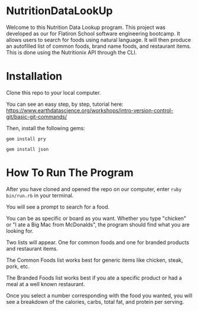 # NutritionDataLookUp

Welcome to this Nutrition Data Lookup program. This project was developed as our for Flatiron School software engineering bootcamp. It allows users to search for foods using natural language. It will then produce an autofilled list of common foods, brand name foods, and restaurant items. This is done using the Nutritionix API through the CLI.

# Installation

Clone this repo to your local computer.

You can see an easy step, by step, tutorial here: https://www.earthdatascience.org/workshops/intro-version-control-git/basic-git-commands/

Then, install the following gems:

```
gem install pry
```
```
gem install json
```

# How To Run The Program

After you have cloned and opened the repo on our computer, enter ```ruby bin/run.rb``` in your terminal.

You will see a prompt to search for a food. 

You can be as specific or board as you want. Whether you type "chicken" or "I ate a Big Mac from McDonalds", the program should find what you are looking for. 

Two lists will appear. One for common foods and one for branded products and restaurant items.

The Common Foods list works best for generic items like chicken, steak, pork, etc.

The Branded Foods list works best if you ate a specific product or had a meal at a well known restaurant.

Once you select a number corresponding with the food you wanted, you will see a breakdown of the calories, carbs, total fat, and protein per serving. 